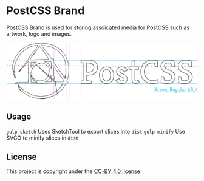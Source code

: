 # PostCSS Brand

PostCSS Brand is used for storing assoicated media for PostCSS such as artwork, logo and images.  

![logo-hero](postcss-brand-spec.png)

## Usage

`gulp sketch` Uses SketchTool to export slices into `dist`
`gulp minify` Use SVGO to minify slices in `dist`

## License
This project is copyright under the [CC-BY 4.0 license](LICENSE)
